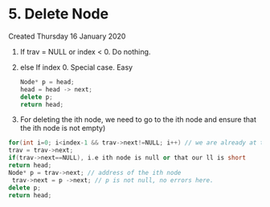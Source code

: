 # 5. Delete Node
Created Thursday 16 January 2020

1. If trav = NULL or index \< 0. Do nothing.
2. else If index 0. Special case. Easy
	```cpp
	Node* p = head;
	head = head -> next;
	delete p;
	return head;
	```

3. For deleting the ith node, we need to go to the ith node and ensure that the ith node is not empty)

```cpp
for(int i=0; i<index-1 && trav->next!=NULL; i++) // we are already at trav which is non null
trav = trav->next;
if(trav->next==NULL), i.e ith node is null or that our ll is short
return head;
Node* p = trav->next; // address of the ith node
 trav->next = p ->next; // p is not null, no errors here.
delete p;
return head;
```
